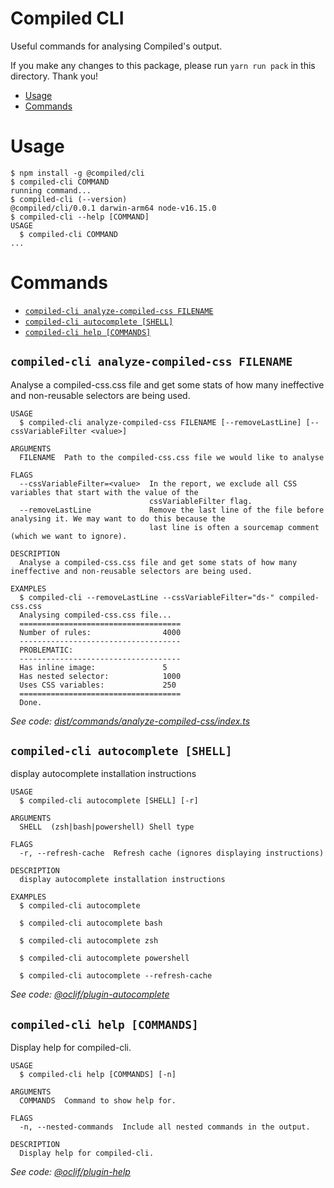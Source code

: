 Compiled CLI
============

Useful commands for analysing Compiled's output.

If you make any changes to this package, please run `yarn run pack` in this directory. Thank you!

<!-- toc -->
* [Usage](#usage)
* [Commands](#commands)
<!-- tocstop -->
# Usage
<!-- usage -->
```sh-session
$ npm install -g @compiled/cli
$ compiled-cli COMMAND
running command...
$ compiled-cli (--version)
@compiled/cli/0.0.1 darwin-arm64 node-v16.15.0
$ compiled-cli --help [COMMAND]
USAGE
  $ compiled-cli COMMAND
...
```
<!-- usagestop -->
# Commands
<!-- commands -->
* [`compiled-cli analyze-compiled-css FILENAME`](#compiled-cli-analyze-compiled-css-filename)
* [`compiled-cli autocomplete [SHELL]`](#compiled-cli-autocomplete-shell)
* [`compiled-cli help [COMMANDS]`](#compiled-cli-help-commands)

## `compiled-cli analyze-compiled-css FILENAME`

Analyse a compiled-css.css file and get some stats of how many ineffective and non-reusable selectors are being used.

```
USAGE
  $ compiled-cli analyze-compiled-css FILENAME [--removeLastLine] [--cssVariableFilter <value>]

ARGUMENTS
  FILENAME  Path to the compiled-css.css file we would like to analyse

FLAGS
  --cssVariableFilter=<value>  In the report, we exclude all CSS variables that start with the value of the
                               cssVariableFilter flag.
  --removeLastLine             Remove the last line of the file before analysing it. We may want to do this because the
                               last line is often a sourcemap comment (which we want to ignore).

DESCRIPTION
  Analyse a compiled-css.css file and get some stats of how many ineffective and non-reusable selectors are being used.

EXAMPLES
  $ compiled-cli --removeLastLine --cssVariableFilter="ds-" compiled-css.css
  Analysing compiled-css.css file...
  ====================================
  Number of rules:                4000
  ------------------------------------
  PROBLEMATIC:
  ------------------------------------
  Has inline image:               5
  Has nested selector:            1000
  Uses CSS variables:             250
  ====================================
  Done.
```

_See code: [dist/commands/analyze-compiled-css/index.ts](https://github.com/atlassian-labs/compiled/blob/v0.0.1/dist/commands/analyze-compiled-css/index.ts)_

## `compiled-cli autocomplete [SHELL]`

display autocomplete installation instructions

```
USAGE
  $ compiled-cli autocomplete [SHELL] [-r]

ARGUMENTS
  SHELL  (zsh|bash|powershell) Shell type

FLAGS
  -r, --refresh-cache  Refresh cache (ignores displaying instructions)

DESCRIPTION
  display autocomplete installation instructions

EXAMPLES
  $ compiled-cli autocomplete

  $ compiled-cli autocomplete bash

  $ compiled-cli autocomplete zsh

  $ compiled-cli autocomplete powershell

  $ compiled-cli autocomplete --refresh-cache
```

_See code: [@oclif/plugin-autocomplete](https://github.com/oclif/plugin-autocomplete/blob/v2.3.0/src/commands/autocomplete/index.ts)_

## `compiled-cli help [COMMANDS]`

Display help for compiled-cli.

```
USAGE
  $ compiled-cli help [COMMANDS] [-n]

ARGUMENTS
  COMMANDS  Command to show help for.

FLAGS
  -n, --nested-commands  Include all nested commands in the output.

DESCRIPTION
  Display help for compiled-cli.
```

_See code: [@oclif/plugin-help](https://github.com/oclif/plugin-help/blob/v5.2.9/src/commands/help.ts)_
<!-- commandsstop -->
